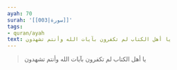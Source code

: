 ```yaml
---
ayah: 70
surah: '[[003|سورة]]'
tags:
- quran/ayah
text: يا أهل الكتاب لم تكفرون بآيات الله وأنتم تشهدون
---
```

> يا أهل الكتاب لم تكفرون بآيات الله وأنتم تشهدون
